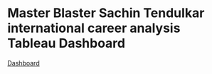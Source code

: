 # Master Blaster Sachin Tendulkar international career analysis Tableau Dashboard

[Dashboard](https://public.tableau.com/app/profile/shainky.k/viz/MasterBlasterDashboard/CareerAtAGlance)
